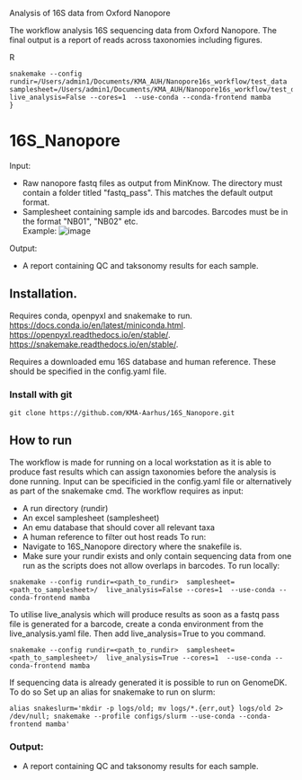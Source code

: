 Analysis of 16S data from Oxford Nanopore

The workflow analysis 16S sequencing data from Oxford Nanopore. The final output is a report of reads across taxonomies including figures.

R
```
snakemake --config rundir=/Users/admin1/Documents/KMA_AUH/Nanopore16s_workflow/test_data  samplesheet=/Users/admin1/Documents/KMA_AUH/Nanopore16s_workflow/test_data/test_sample.xlsx  live_analysis=False --cores=1  --use-conda --conda-frontend mamba
}
```


# 16S_Nanopore
Input: 
- Raw nanopore fastq files as output from MinKnow. The directory must contain a folder titled "fastq_pass". This matches the default output format.   
- Samplesheet containing sample ids and barcodes. Barcodes must be in the format "NB01", "NB02" etc.  
Example:
![image](https://user-images.githubusercontent.com/90172976/157239868-b8989c11-0dce-4d4e-b886-5e89bc3bab1a.png)


Output:  
- A report containing QC and taksonomy results for each sample.

## Installation. 
Requires conda, openpyxl and snakemake to run.  
https://docs.conda.io/en/latest/miniconda.html. 
https://openpyxl.readthedocs.io/en/stable/.  
https://snakemake.readthedocs.io/en/stable/. 

Requires a downloaded emu 16S database and human reference. These should be specified in the config.yaml file.

### Install with git
```
git clone https://github.com/KMA-Aarhus/16S_Nanopore.git
```
## How to run
The workflow is made for running on a local workstation as it is able to produce fast results which can assign taxonomies before the analysis is done running. Input can be specificied in the config.yaml file or alternatively as part of the snakemake cmd. The workflow requires as input:
* A run directory (rundir)
* An excel samplesheet (samplesheet)
* An emu database that should cover all relevant taxa
* A human reference to filter out host reads
To run:
* Navigate to 16S_Nanopore directory where the snakefile is.  
* Make sure your rundir exists and only contain sequencing data from one run as the scripts does not allow overlaps in barcodes.
To run locally:
```
snakemake --config rundir=<path_to_rundir>  samplesheet=<path_to_samplesheet>/  live_analysis=False --cores=1  --use-conda --conda-frontend mamba
```
To utilise live_analysis which will produce results as soon as a fastq pass file is generated for a barcode, create a conda environment from the live_analysis.yaml file. Then add live_analysis=True to you command.
```
snakemake --config rundir=<path_to_rundir>  samplesheet=<path_to_samplesheet>/  live_analysis=True --cores=1  --use-conda --conda-frontend mamba
```

If sequencing data is already generated it is possible to run on GenomeDK. To do so Set up an alias for snakemake to run on slurm:
```
alias snakeslurm='mkdir -p logs/old; mv logs/*.{err,out} logs/old 2> /dev/null; snakemake --profile configs/slurm --use-conda --conda-frontend mamba'
```


### Output:  
- A report containing QC and taksonomy results for each sample.

